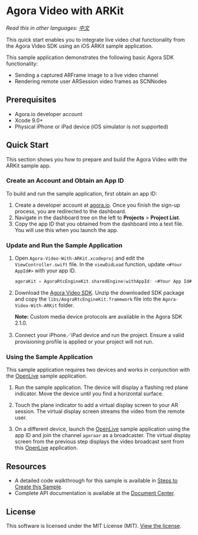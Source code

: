 # Agora Video with ARKit

*Read this in other languages: [中文](README.zh.md)*

This quick start enables you to integrate live video chat functionality from the Agora Video SDK using an iOS ARKit sample application.

This sample application demonstrates the following basic Agora SDK functionality:

- Sending a captured ARFrame image to a live video channel
- Rendering remote user ARSession video frames as SCNNodes


## Prerequisites
- Agora.io developer account
- Xcode 9.0+
- Physical iPhone or iPad device (iOS simulator is not supported)

## Quick Start
This section shows you how to prepare and build the Agora Video with the ARKit sample app.

### Create an Account and Obtain an App ID
To build and run the sample application, first obtain an app ID: 

1. Create a developer account at [agora.io](https://dashboard.agora.io/signin/). Once you finish the sign-up process, you are redirected to the dashboard.
2. Navigate in the dashboard tree on the left to **Projects** > **Project List**.
3. Copy the app ID that you obtained from the dashboard into a text file. You will use this when you launch the app.

### Update and Run the Sample Application 

1. Open `Agora-Video-With-ARKit.xcodeproj` and edit the `ViewController.swift` file. In the `viewDidLoad` function, update `<#Your AppId#>` with your app ID.

   ``` Swift
   agoraKit = AgoraRtcEngineKit.sharedEngine(withAppId: <#Your App Id#>, delegate: self)
   ```

2. Download the [Agora Video SDK](https://docs.agora.io/en/Agora%20Platform/downloads). Unzip the downloaded SDK package and copy the `libs/AograRtcEngineKit.framework` file into the `Agora-Video-With-ARKit` folder.

	**Note:** Custom media device protocols are available in the Agora SDK 2.1.0.
		
3. Connect your iPhone／iPad device and run the project. Ensure a valid provisioning profile is applied or your project will not run.

### Using the Sample Application

This sample application requires two devices and works in conjunction with the [OpenLive](https://github.com/AgoraIO/OpenLive-iOS) sample application. 

1. Run the sample application. The device will display a flashing red plane indicator. Move the device until you find a horizontal surface.
 
2. Touch the plane indicator to add a virtual display screen to your AR session. The virtual display screen streams the video from the remote user.

3. On a different device, launch the [OpenLive](https://github.com/AgoraIO/OpenLive-iOS) sample application using the app ID and join the channel `agoraar` as a broadcaster. The virtual display screen from the previous step displays the video broadcast sent from this [OpenLive](https://github.com/AgoraIO/OpenLive-iOS) application.

## Resources
* A detailed code walkthrough for this sample is available in [Steps to Create this Sample](./guide.md).
* Complete API documentation is available at the [Document Center](https://docs.agora.io/en/).

## License
This software is licensed under the MIT License (MIT). [View the license](LICENSE.md).